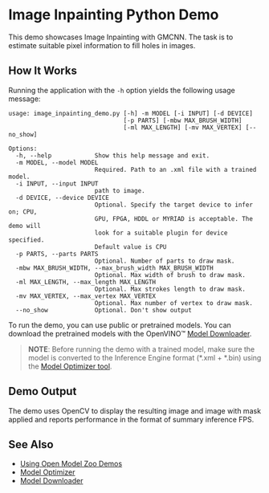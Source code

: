 # Image Inpainting Python Demo

This demo showcases Image Inpainting with GMCNN. The task is to estimate suitable pixel information
to fill holes in images.

## How It Works

Running the application with the `-h` option yields the following usage message:

```
usage: image_inpainting_demo.py [-h] -m MODEL [-i INPUT] [-d DEVICE]
                                [-p PARTS] [-mbw MAX_BRUSH_WIDTH]
                                [-ml MAX_LENGTH] [-mv MAX_VERTEX] [--no_show]

Options:
  -h, --help            Show this help message and exit.
  -m MODEL, --model MODEL
                        Required. Path to an .xml file with a trained model.
  -i INPUT, --input INPUT
                        path to image.
  -d DEVICE, --device DEVICE
                        Optional. Specify the target device to infer on; CPU,
                        GPU, FPGA, HDDL or MYRIAD is acceptable. The demo will
                        look for a suitable plugin for device specified.
                        Default value is CPU
  -p PARTS, --parts PARTS
                        Optional. Number of parts to draw mask.
  -mbw MAX_BRUSH_WIDTH, --max_brush_width MAX_BRUSH_WIDTH
                        Optional. Max width of brush to draw mask.
  -ml MAX_LENGTH, --max_length MAX_LENGTH
                        Optional. Max strokes length to draw mask.
  -mv MAX_VERTEX, --max_vertex MAX_VERTEX
                        Optional. Max number of vertex to draw mask.
  --no_show             Optional. Don't show output
```

To run the demo, you can use public or pretrained models. You can download the pretrained models with the OpenVINO&trade; [Model Downloader](../../../tools/downloader/README.md).

> **NOTE**: Before running the demo with a trained model, make sure the model is converted to the Inference Engine format (\*.xml + \*.bin) using the [Model Optimizer tool](https://docs.openvinotoolkit.org/latest/_docs_MO_DG_Deep_Learning_Model_Optimizer_DevGuide.html).

## Demo Output

The demo uses OpenCV to display the resulting image and image with mask applied and reports performance in the format of summary inference FPS.

## See Also

* [Using Open Model Zoo Demos](../../README.md)
* [Model Optimizer](https://docs.openvinotoolkit.org/latest/_docs_MO_DG_Deep_Learning_Model_Optimizer_DevGuide.html)
* [Model Downloader](../../../tools/downloader/README.md)
